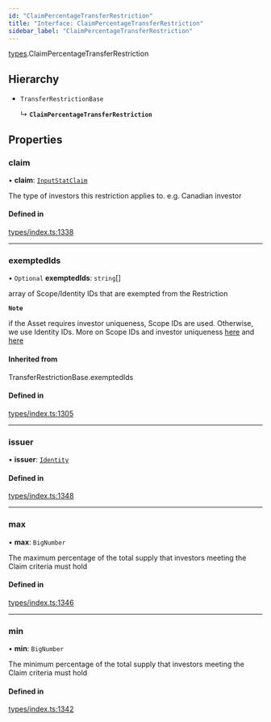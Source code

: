 ```yaml
---
id: "ClaimPercentageTransferRestriction"
title: "Interface: ClaimPercentageTransferRestriction"
sidebar_label: "ClaimPercentageTransferRestriction"
---
```


[types](../../../modules/Types/Types.md).ClaimPercentageTransferRestriction

## Hierarchy

- `TransferRestrictionBase`

  ↳ **`ClaimPercentageTransferRestriction`**

## Properties

### claim

• **claim**: [`InputStatClaim`](../../../modules/Types/Types.md#inputstatclaim)

The type of investors this restriction applies to. e.g. Canadian investor

#### Defined in

[types/index.ts:1338](https://github.com/PolymeshAssociation/polymesh-sdk/blob/2d3ac2aea/src/types/index.ts#L1338)

___

### exemptedIds

• `Optional` **exemptedIds**: `string`[]

array of Scope/Identity IDs that are exempted from the Restriction

**`Note`**

if the Asset requires investor uniqueness, Scope IDs are used. Otherwise, we use Identity IDs. More on Scope IDs and investor uniqueness
  [here](https://developers.polymesh.network/introduction/identity#polymesh-unique-identity-system-puis) and
  [here](https://developers.polymesh.network/polymesh-docs/primitives/confidential-identity)

#### Inherited from

TransferRestrictionBase.exemptedIds

#### Defined in

[types/index.ts:1305](https://github.com/PolymeshAssociation/polymesh-sdk/blob/2d3ac2aea/src/types/index.ts#L1305)

___

### issuer

• **issuer**: [`Identity`](../../../classes/API/Entities/Identity/Identity.md)

#### Defined in

[types/index.ts:1348](https://github.com/PolymeshAssociation/polymesh-sdk/blob/2d3ac2aea/src/types/index.ts#L1348)

___

### max

• **max**: `BigNumber`

The maximum percentage of the total supply that investors meeting the Claim criteria must hold

#### Defined in

[types/index.ts:1346](https://github.com/PolymeshAssociation/polymesh-sdk/blob/2d3ac2aea/src/types/index.ts#L1346)

___

### min

• **min**: `BigNumber`

The minimum percentage of the total supply that investors meeting the Claim criteria must hold

#### Defined in

[types/index.ts:1342](https://github.com/PolymeshAssociation/polymesh-sdk/blob/2d3ac2aea/src/types/index.ts#L1342)
